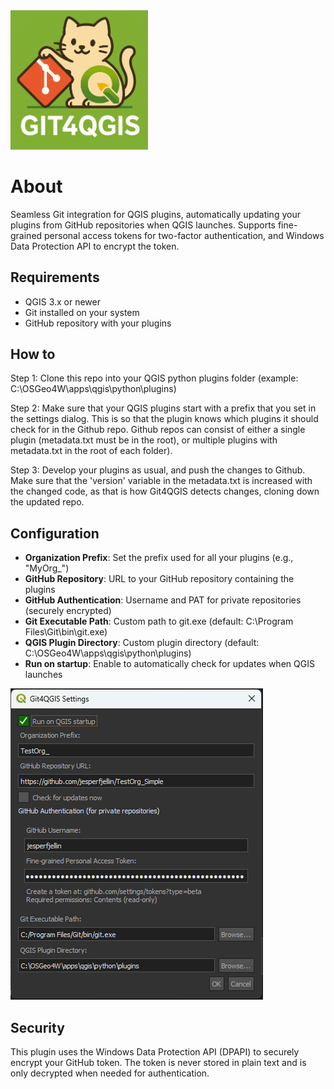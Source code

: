 <img src="icon.png" alt="Logo" width="220"/>

# About


Seamless Git integration for QGIS plugins, automatically updating your plugins from GitHub repositories when QGIS launches. Supports fine-grained personal access tokens for two-factor authentication, and Windows Data Protection API to encrypt the token.

## Requirements
- QGIS 3.x or newer
- Git installed on your system
- GitHub repository with your plugins

## How to

Step 1: Clone this repo into your QGIS python plugins folder (example: C:\OSGeo4W\apps\qgis\python\plugins)

Step 2: Make sure that your QGIS plugins start with a prefix that you set in the settings dialog. This is so that the plugin knows which plugins it should check for in the Github repo. Github repos can consist of either a single plugin (metadata.txt must be in the root), or multiple plugins with metadata.txt in the root of each folder). 

Step 3: Develop your plugins as usual, and push the changes to Github. Make sure that the 'version' variable in the metadata.txt is increased with the changed code, as that is how Git4QGIS detects changes, cloning down the updated repo. 

## Configuration

- **Organization Prefix**: Set the prefix used for all your plugins (e.g., "MyOrg_")
- **GitHub Repository**: URL to your GitHub repository containing the plugins
- **GitHub Authentication**: Username and PAT for private repositories (securely encrypted)
- **Git Executable Path**: Custom path to git.exe (default: C:\Program Files\Git\bin\git.exe)
- **QGIS Plugin Directory**: Custom plugin directory (default: C:\OSGeo4W\apps\qgis\python\plugins)
- **Run on startup**: Enable to automatically check for updates when QGIS launches

![Settings dialog](/img/dialog.png)

## Security
This plugin uses the Windows Data Protection API (DPAPI) to securely encrypt your GitHub token. The token is never stored in plain text and is only decrypted when needed for authentication.
